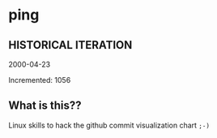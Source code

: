 # ping

## HISTORICAL ITERATION
2000-04-23

Incremented: 1056

## What is this?? 
Linux skills to hack the github commit visualization chart `;-)`
